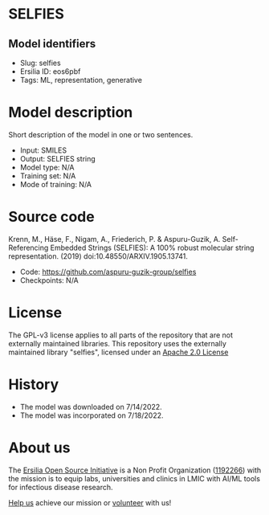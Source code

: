 # SELFIES
## Model identifiers
- Slug: selfies
- Ersilia ID: eos6pbf
- Tags: ML, representation, generative

# Model description
Short description of the model in one or two sentences.
- Input: SMILES
- Output: SELFIES string
- Model type: N/A
- Training set: N/A
- Mode of training: N/A 

# Source code
Krenn, M., Häse, F., Nigam, A., Friederich, P. & Aspuru-Guzik, A. Self-Referencing Embedded Strings (SELFIES): A 100% robust molecular string representation. (2019) doi:10.48550/ARXIV.1905.13741.
- Code: https://github.com/aspuru-guzik-group/selfies
- Checkpoints: N/A

# License
The GPL-v3 license applies to all parts of the repository that are not externally maintained libraries. This repository uses the externally maintained library "selfies", licensed under an [Apache 2.0 License](model/LICENSE)

# History 
- The model was downloaded on 7/14/2022.
- The model was incorporated on 7/18/2022.

# About us
The [Ersilia Open Source Initiative](https://ersilia.io) is a Non Profit Organization ([1192266](https://register-of-charities.charitycommission.gov.uk/charity-search/-/charity-details/5170657/full-print)) with the mission is to equip labs, universities and clinics in LMIC with AI/ML tools for infectious disease research.

[Help us](https://www.ersilia.io/donate) achieve our mission or [volunteer](https://www.ersilia.io/volunteer) with us!
